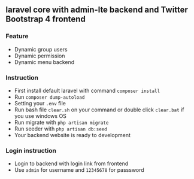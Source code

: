 ## laravel core with admin-lte backend and Twitter Bootstrap 4 frontend

### Feature

* Dynamic group users
* Dynamic permission
* Dynamic menu backend

### Instruction

* First install default laravel with command ```composer install```
* Run ```composer dump-autoload```
* Setting your ```.env``` file 
* Run bash file ```clear.sh``` on your command or double click ```clear.bat``` if you use windows OS
* Run migrate with ```php artisan migrate```
* Run seeder with ```php artisan db:seed```
* Your backend website is ready to development

### Login instruction

* Login to backend with login link from frontend
* Use ```admin``` for username and ```12345678``` for passsword
